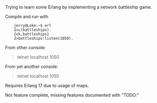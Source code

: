 Trying to learn some Erlang by implementing a network battleship game.

Compile and run with
```
    jerry@Loke:~$ erl
    1>c(battleships).
    {ok,battleships}
    2>battleships:listen(1050).
  ```

From other console:
>telnet localhost 1050

From yet another console:
>telnet localhost 1050

Requires Erlang 17 due to usage of maps.

Not feature complete, missing features documented with "TODO:"
